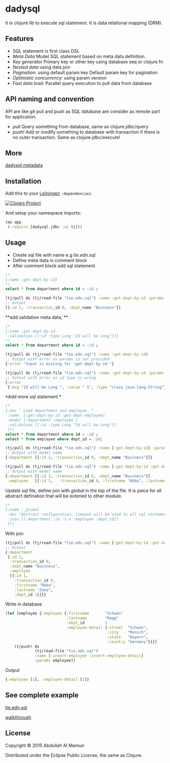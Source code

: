 # dadysql

It is clojure lib to execute sql statement. It is data relational mapping (DRM).

## Features

* SQL statement is first class DSL
* _Meta Data_ Model SQL statement based on meta data definition.
* _Key generator_ Primary key or other key using database seq or clojure fn
* _Nested data_ using data join    
* _Pagination:_ using default param key  Default param key for pagination 
* _Optimistic concurrency:_ using param version
* _Fast data load:_ Parallel query execution to pull data from database 


## API naming and convention 

API are like git pull and push as SQL database are consider as remote part for application.
 
* _pull_  Query something from database, same as clojure.jdbc/query 
* _push!_ Add or modify something to database with transaction if there is no outer transaction. Same as clojure.jdbc/execute!


## More 
[dadysql metadata](doc/METADATA.md)

## Installation

Add this to your [Leiningen](https://github.com/technomancy/leiningen) `:dependencies`: 

[![Clojars Project](http://clojars.org/dadysql/latest-version.svg)](http://clojars.org/dadysql)

And setup your namespace imports:

```clj
(ns app
 (:require [dadysql.jdbc :as tj]))
```

## Usage

* Create sql file with name e.g  _tie.edn.sql_.
* Define meta data in comment block 
* After comment block add sql statement

```sql
/*
{:name :get-dept-by-id}
*/
select * from department where id = :id ;
```

```clj
(tj/pull ds (tj/read-file "tie.edn.sql") :name :get-dept-by-id :params {:id 1})
;; Output
[{:id 1, :transaction_id 0, :dept_name "Business"}]
```
**add validation meta data, **
```sql
/*
{:name :get-dept-by-id
 :validation [[:id :type Long "Id will be Long"]]}
*/
select * from department where id = :id ;
```
```clj
(tj/pull ds (tj/read-file "tie.edn.sql") :name :get-dept-by-id)
;; Output with error as params is not provided
{:error "Input is missing for :get-dept-by-id "}

(tj/pull ds (tj/read-file "tie.edn.sql") :name :get-dept-by-id :params {:id "1")
;; Outout with error as id type is wrong
{:error
 {:msg "Id will be Long ", :value " 1", :type "class java.lang.String"}}
```
*Add more sql statement *

```sql
/*
{:doc " Load department and employee. "
 :name  [:get-dept-by-id :get-dept-employee]
 :model [:department :employee ]
 :validation [[:id :type Long "Id will be Long"]]
 }*/
select * from department where id = :id ;
select * from employee where dept_id = :id;
```

```clj
(tj/pull ds (tj/read-file "tie.edn.sql") :name [:get-dept-by-id] :params {:id 1})
;; Output with model name
{:department [{:id 1, :transaction_id 0, :dept_name "Business"}]}
```

```clj
(tj/pull ds (tj/read-file "tie.edn.sql") :name [:get-dept-by-id :get-dept-employee] :params {:id 1})
;; Output with model name
{:department [{:id 1, :transaction_id 0, :dept_name "Business"}]
 :employee   [{:id 1,   :transaction_id 0, :firstname "Abba", :lastname "Zoma", :dept_id 1}]}
```
Update sql file, define join with _global_ in the top of the file. It is palce for all abstract defination that will be extened to other module.
```sql
/*
{:name :_global_
 :doc "Abstract configuration, timeout will be used to all sql statement if it is not defined of it owns."
 :join [[:department :id :1-n :employee :dept_id]]
 }*/
```
With join
```clj
(tj/pull ds (tj/read-file "tie.edn.sql") :name [:get-dept-by-id :get-dept-employee] :params {:id 1})
;; Output
{:department
 {:id 1,
  :transaction_id 0,
  :dept_name "Business",
  :employee
  [{:id 1,
    :transaction_id 0,
    :firstname "Abba",
    :lastname "Zoma",
    :dept_id 1}]}}
```

Write in database

```clj
(let [employee {:employee {:firstname       "Schwan"
                           :lastname        "Ragg"
                           :dept_id         1
                           :employee-detail {:street  "Schwan",
                                             :city    "Munich",
                                             :state   "Bayern",
                                             :country "Germany"}}}]
    (t/push! ds
             (tj/read-file "tie.edn.sql")
             :name [:insert-employee :insert-employee-detail]
             :params employee))
```
Output
```clj
{:employee [1], :employee-detail [1]}
```

## See complete example 

[tie.edn.sql](test-i/tie.edn.sql "Example")

[walkthrough](test-i/dadysql/jdbc_test.clj "Test file")




## License

Copyright © 2015 Abdullah Al Mamun

Distributed under the Eclipse Public License, the same as Clojure.
